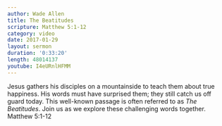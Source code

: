 ```yaml
---
author: Wade Allen
title: The Beatitudes
scripture: Matthew 5:1-12
category: video
date: 2017-01-29
layout: sermon
duration: '0:33:20' 
length: 48014137
youtube: I4eURnlHFMM
---
```


Jesus gathers his disciples on a mountainside to teach them about true happiness. His words must have surprised them; they still catch us off guard today. This well-known passage is often referred to as *The Beatitudes*. Join us as we explore these challenging words together. Matthew 5:1-12
